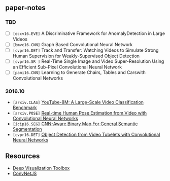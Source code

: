 ## paper-notes

### TBD

* [ ] `[eccv16.EVE]` A Discriminative Framework for AnomalyDetection in Large Videos
* [ ] `[bmvc16.CNN]` Graph Based Convolutional Neural Network
* [ ] `[cvpr16.DET]` Track and Transfer: Watching Videos to Simulate Strong Human Supervision for Weakly-Supervised Object Detection
* [ ] `[cvpr16.SR ]` Real-Time Single Image and Video Super-Resolution Using an Efficient Sub-Pixel Convolutional Neural Network
* [ ] `[pami16.CNN]` Learning to Generate Chairs, Tables and Carswith Convolutional Networks

### 2016.10

* `[arxiv.CLAS]` [YouTube-8M: A Large-Scale Video Classification Benchmark](paper-notes/youtube-8m.md)
* `[arxiv.POSE]` [Real-time Human Pose Estimation from Video with Convolutional Neural Networks](paper-notes/pose-video.md)
* `[icip16.SEG]` [CNN-Aware Binary Map For General Semantic Segmentation](paper-notes/cnn-itq.md)
* `[cvpr16.DET]` [Object Detection from Video Tubelets with Convolutional Neural Networks](paper-notes/tcnn.md)

## Resources

* [Deep Visualization Toolbox](http://yosinski.com/deepvis)
* [ConvNetJS](https://cs.stanford.edu/people/karpathy/convnetjs/demo/cifar10.html)
